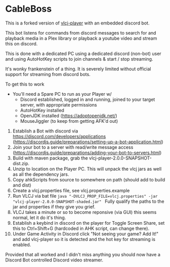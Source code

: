 CableBoss
===========

This is a forked version of [vlcj-player](https://github.com/caprica/vlcj-player) with an embedded discord bot.

This bot listens for commands from discord messages to search for and playback 
media in a Plex library or playback a youtube video and stream this on discord.

This is done with a dedicated PC using a dedicated discord (non-bot) user and using AutoHotKey scripts to 
join channels & start / stop streaming.

It's wonky frankenstein of a thing.  It is severely limited without official support for streaming from discord bots.

To get this to work

- You'll need a Spare PC to run as your Player w/
    - Discord established, logged in and running, joined to your target server, with appropriate permissions
    - AutoHotKey installed
    - OpenJDK installed (https://adoptopenjdk.net/)
    - MouseJiggler (to keep from getting AFK'd out)

1. Establish a Bot with discord via https://discord.com/developers/applications (https://discordjs.guide/preparations/setting-up-a-bot-application.html)
2. Join your bot to a server with read/write message access (https://discordjs.guide/preparations/adding-your-bot-to-servers.html)
3. Build with maven package, grab the vlcj-player-2.0.0-SNAPSHOT-dist.zip.
4. Unzip to location on the Player PC. This will unpack the vlcj jars as well as all the dependency jars. 
5. Copy ahkScripts from source to somewhere on path (should add to build and dist)
6. Create a vlcj.properties file, see vlcj.properties.example
7.  Run VLCJ via bat file ```java "-DVLCJ_PROP_FILE=vlcj.properties" -jar "vlcj-player-2.0.0-SNAPSHOT-shaded.jar" ```
     Fully qualify the paths to the jar and properties if they give you grief.
8. VLCJ takes a minute or so to become reponsive (via GUI) this seems normal, let it do it's thing.
9. Establish a keybind in discord on the player for Toggle Screen Share, set this to Ctrl+Shift+G (hardcoded in AHK
    script, can change there).
10. Under Game Activity in Discord click "Not seeing your game? Add It!" and add vlcj-player so it is detected and the
    hot key for streaming is enabled.

Provided that all worked and I didn't miss anything you should now have a Discord Bot controlled Discord video streamer. 
